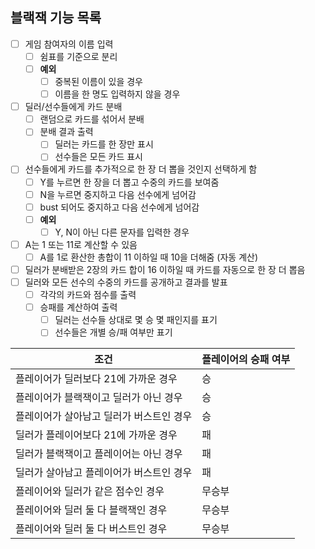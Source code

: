 ## 블랙잭 기능 목록 

- [ ] 게임 참여자의 이름 입력  
    - [ ] 쉼표를 기준으로 분리
    - [ ] **예외** 
        - [ ] 중복된 이름이 있을 경우
        - [ ] 이름을 한 명도 입력하지 않을 경우  
- [ ] 딜러/선수들에게 카드 분배  
    - [ ] 랜덤으로 카드를 섞어서 분배  
    - [ ] 분배 결과 출력  
        - [ ] 딜러는 카드를 한 장만 표시
        - [ ] 선수들은 모든 카드 표시  
- [ ] 선수들에게 카드를 추가적으로 한 장 더 뽑을 것인지 선택하게 함 
    - [ ] Y를 누르면 한 장을 더 뽑고 수중의 카드를 보여줌  
    - [ ] N을 누르면 중지하고 다음 선수에게 넘어감
    - [ ] bust 되어도 중지하고 다음 선수에게 넘어감
    - [ ] **예외**
        - [ ] Y, N이 아닌 다른 문자를 입력한 경우
- [ ] A는 1 또는 11로 계산할 수 있음
    - [ ] A를 1로 환산한 총합이 11 이하일 때 10을 더해줌 (자동 계산)
- [ ] 딜러가 분배받은 2장의 카드 합이 16 이하일 때 카드를 자동으로 한 장 더 뽑음
- [ ] 딜러와 모든 선수의 수중의 카드를 공개하고 결과를 발표
    - [ ] 각각의 카드와 점수를 출력
    - [ ] 승패를 계산하여 출력
        - [ ] 딜러는 선수들 상대로 몇 승 몇 패인지를 표기
        - [ ] 선수들은 개별 승/패 여부만 표기

| 조건                                     | 플레이어의 승패 여부 |
| ---------------------------------------- | -------------------- |
| 플레이어가 딜러보다 21에 가까운 경우     | 승                   |
| 플레이어가 블랙잭이고 딜러가 아닌 경우   | 승                   |
| 플레이어가 살아남고 딜러가 버스트인 경우 | 승                   |
| 딜러가 플레이어보다 21에 가까운 경우     | 패                   |
| 딜러가 블랙잭이고 플레이어는 아닌 경우   | 패                   |
| 딜러가 살아남고 플레이어가 버스트인 경우 | 패                   |
| 플레이어와 딜러가 같은 점수인 경우       | 무승부               |
| 플레이어와 딜러 둘 다 블랙잭인 경우      | 무승부               |
| 플레이어와 딜러 둘 다 버스트인 경우      | 무승부               |